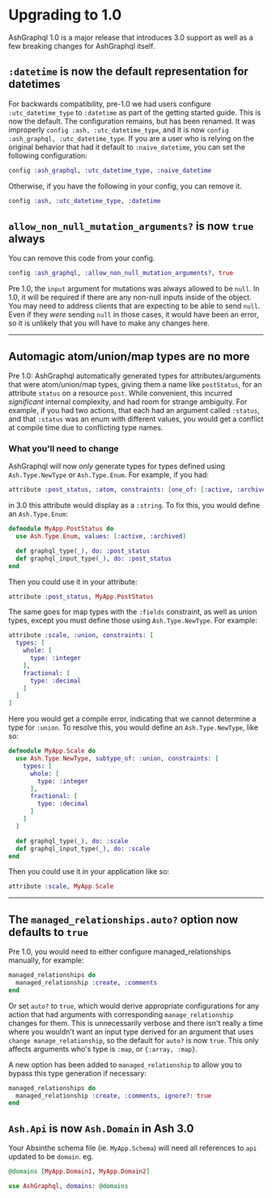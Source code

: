<!--
SPDX-FileCopyrightText: 2020 Zach Daniel

SPDX-License-Identifier: MIT
-->

# Upgrading to 1.0

AshGraphql 1.0 is a major release that introduces 3.0 support as well as a few
breaking changes for AshGraphql itself.

## `:datetime` is now the default representation for datetimes

For backwards compatibility, pre-1.0 we had users configure `:utc_datetime_type` to `:datetime` as part of the getting started guide. This is now the default. The configuration remains, but has been renamed. It was improperly `config :ash, :utc_datetime_type`, and it is now `config :ash_graphql, :utc_datetime_type`. If you are a user who is relying on the original behavior that had it default to `:naive_datetime`, you can set the following configuration:

```elixir
config :ash_graphql, :utc_datetime_type, :naive_datetime
```

Otherwise, if you have the following in your config, you can remove it.

```elixir
config :ash, :utc_datetime_type, :datetime
```

## `allow_non_null_mutation_arguments?` is now `true` always

You can remove this code from your config.

```elixir
config :ash_graphql, :allow_non_null_mutation_arguments?, true
```

Pre 1.0, the `input` argument for mutations was always allowed to be `null`. In 1.0, it will be required if there are any non-null inputs inside of the object. You may need to address clients that are expecting to be able to send `null`. Even if they _were_ sending `null` in those cases, it would have been an error, so it is unlikely that you will have to make any changes here.

---

## Automagic atom/union/map types are no more

Pre 1.0: AshGraphql automatically generated types for attributes/arguments that were atom/union/map types, giving them a name like `postStatus`, for an attribute `status` on a resource `post`. While convenient, this incurred _significant_ internal complexity, and had room for strange ambiguity. For example, if you had two actions, that each had an argument called `:status`, and that `:status` was an enum with different values, you would get a conflict at compile time due to conflicting type names.

### What you'll need to change

AshGraphql will now _only_ generate types for types defined using `Ash.Type.NewType` or `Ash.Type.Enum`. For example, if you had:

```elixir
attribute :post_status, :atom, constraints: [one_of: [:active, :archived]]
```

in 3.0 this attribute would display as a `:string`. To fix this, you would define an `Ash.Type.Enum`:

```elixir
defmodule MyApp.PostStatus do
  use Ash.Type.Enum, values: [:active, :archived]

  def graphql_type(_), do: :post_status
  def graphql_input_type(_), do: :post_status
end
```

Then you could use it in your attribute:

```elixir
attribute :post_status, MyApp.PostStatus
```

The same goes for map types with the `:fields` constraint, as well as union types, except you must define those using `Ash.Type.NewType`. For example:

```elixir
attribute :scale, :union, constraints: [
  types: [
    whole: [
      type: :integer
    ],
    fractional: [
      type: :decimal
    ]
  ]
]
```

Here you would get a compile error, indicating that we cannot determine a type for `:union`. To resolve this, you would define an `Ash.Type.NewType`, like so:

```elixir
defmodule MyApp.Scale do
  use Ash.Type.NewType, subtype_of: :union, constraints: [
    types: [
      whole: [
        type: :integer
      ],
      fractional: [
        type: :decimal
      ]
    ]
  ]

  def graphql_type(_), do: :scale
  def graphql_input_type(_), do: :scale
end
```

Then you could use it in your application like so:

```elixir
attribute :scale, MyApp.Scale
```

---

## The `managed_relationships.auto?` option now defaults to `true`

Pre 1.0, you would need to either configure managed_relationships manually, for example:

```elixir
managed_relationships do
  managed_relationship :create, :comments
end
```

Or set `auto?` to `true`, which would derive appropriate configurations for any action that had arguments with corresponding `manage_relationship` changes for them. This is unnecessarily verbose and there isn't really a time where you wouldn't want an input type derived for an argument that uses `change manage_relationship`, so the default for `auto?` is now `true`. This only affects arguments who's type is `:map`, or `{:array, :map}`.

A new option has been added to `managed_relationship` to allow you to bypass this type generation if necessary:

```elixir
managed_relationships do
  managed_relationship :create, :comments, ignore?: true
end
```

## `Ash.Api` is now `Ash.Domain` in Ash 3.0

Your Absinthe schema file (ie. `MyApp.Schema`) will need all references to `api` updated to be `domain`. eg.

```elixir
@domains [MyApp.Domain1, MyApp.Domain2]

use AshGraphql, domains: @domains
```
